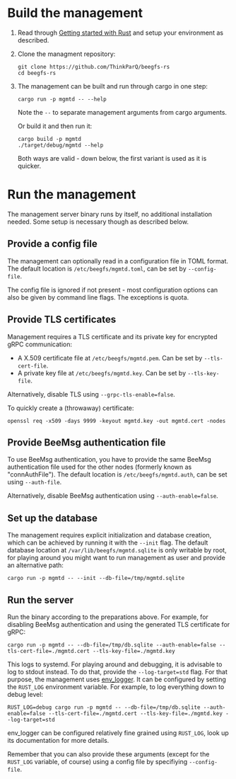 # Build the management

1. Read through [Getting started with Rust]( https://github.com/ThinkParQ/developer-handbook/tree/main/getting_started/rust) and setup your environment as described.

2. Clone the managment repository:

   ```shell
   git clone https://github.com/ThinkParQ/beegfs-rs
   cd beegfs-rs
   ```

3. The management can be built and run through cargo in one step:

   ```shell
   cargo run -p mgmtd -- --help
   ```

   Note the `--` to separate management arguments from cargo arguments.

   Or build it and then run it:

   ```shell
   cargo build -p mgmtd
   ./target/debug/mgmtd --help
   ```

   Both ways are valid - down below, the first variant is used as it is quicker.

# Run the management

The management server binary runs by itself, no additional installation needed. Some setup is necessary though as described below.

## Provide a config file

The management can optionally read in a configuration file in TOML format. The default location is `/etc/beegfs/mgmtd.toml`, can be set by `--config-file`.

The config file is ignored if not present - most configuration options can also be given by command line flags. The exceptions is quota.

## Provide TLS certificates

Management requires a TLS certificate and its private key for encrypted gRPC communication:

* A X.509 certificate file at `/etc/beegfs/mgmtd.pem`. Can be set by `--tls-cert-file`.
* A private key file at `/etc/beegfs/mgmtd.key`. Can be set by `--tls-key-file`.

Alternatively, disable TLS using `--grpc-tls-enable=false`.

To quickly create a (throwaway) certificate:

```shell
openssl req -x509 -days 9999 -keyout mgmtd.key -out mgmtd.cert -nodes
```

## Provide BeeMsg authentication file

To use BeeMsg authentication, you have to provide the same BeeMsg authentication file used for the other nodes (formerly known as "connAuthFile"). The default location is `/etc/beegfs/mgmtd.auth`, can be set using `--auth-file`.

Alternatively, disable BeeMsg authentication using `--auth-enable=false`.

## Set up the database

The management requires explicit initialization and database creation, which can be achieved by running it with the `--init` flag. The default database location at `/var/lib/beegfs/mgmtd.sqlite` is only writable by root, for playing around you might want to run management as user and provide an alternative path:

```shell
cargo run -p mgmtd -- --init --db-file=/tmp/mgmtd.sqlite
```

## Run the server

Run the binary according to the preparations above. For example, for disabling BeeMsg authentication and using the generated TLS certificate for gRPC:

```shell
cargo run -p mgmtd -- --db-file=/tmp/db.sqlite --auth-enable=false --tls-cert-file=./mgmtd.cert --tls-key-file=./mgmtd.key
```

This logs to systemd. For playing around and debugging, it is advisable to log to stdout instead. To do that, provide the `--log-target=std` flag. For that purpose, the management uses [env_logger](https://docs.rs/env_logger/latest/env_logger/). It can be configured by setting the `RUST_LOG` environment variable. For example, to log everything down to debug level:

```shell
RUST_LOG=debug cargo run -p mgmtd -- --db-file=/tmp/db.sqlite --auth-enable=false --tls-cert-file=./mgmtd.cert --tls-key-file=./mgmtd.key --log-target=std
```

env_logger can be configured relatively fine grained using `RUST_LOG`, look up its documentation for more details.

Remember that you can also provide these arguments (except for the `RUST_LOG` variable, of course) using a config file by specifiying `--config-file`.
